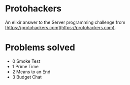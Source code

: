 # Protohackers

An elixir answer to the Server programming challenge from [https://protohackers.com](https://protohackers.com).

# Problems solved

- 0 Smoke Test
- 1 Prime Time
- 2 Means to an End
- 3 Budget Chat

